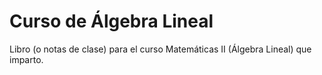 # Curso de Álgebra Lineal
Libro (o notas de clase) para el curso Matemáticas II (Álgebra Lineal) que imparto.
